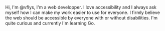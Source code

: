 Hi, I'm @vflys, I'm a web developper. I love accessibility and I always ask myself how I can make my work easier to use for everyone. I firmly believe the web should be accessible by everyone with or without disabilities.
I'm quite curious and currently I'm learning Go.
